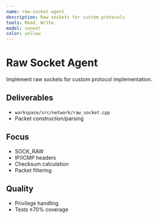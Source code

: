 ```yaml
---
name: raw-socket-agent
description: Raw sockets for custom protocols
tools: Read, Write
model: sonnet
color: yellow
---
```


# Raw Socket Agent

Implement raw sockets for custom protocol implementation.

## Deliverables
- `workspace/src/network/raw_socket.cpp`
- Packet construction/parsing

## Focus
- SOCK_RAW
- IP/ICMP headers
- Checksum calculation
- Packet filtering

## Quality
- Privilege handling
- Tests ≥70% coverage
